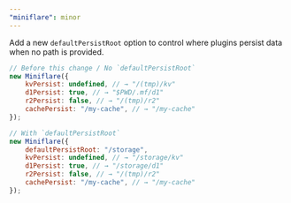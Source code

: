 ```yaml
---
"miniflare": minor
---
```


Add a new `defaultPersistRoot` option to control where plugins persist data when no path is provided.

```js
// Before this change / No `defaultPersistRoot`
new Miniflare({
	kvPersist: undefined, // → "/(tmp)/kv"
	d1Persist: true, // → "$PWD/.mf/d1"
	r2Persist: false, // → "/(tmp)/r2"
	cachePersist: "/my-cache", // → "/my-cache"
});

// With `defaultPersistRoot`
new Miniflare({
	defaultPersistRoot: "/storage",
	kvPersist: undefined, // → "/storage/kv"
	d1Persist: true, // → "/storage/d1"
	r2Persist: false, // → "/(tmp)/r2"
	cachePersist: "/my-cache", // → "/my-cache"
});
```
